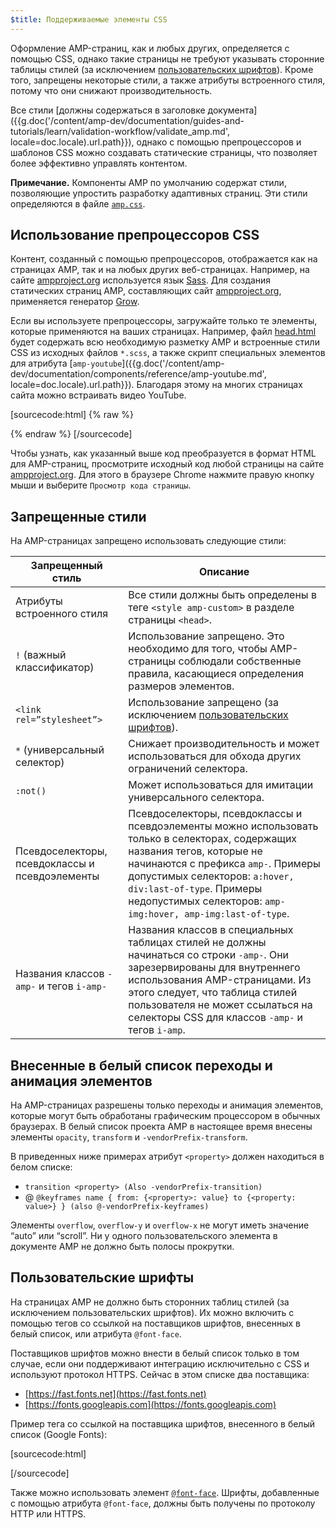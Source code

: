 ```yaml
---
$title: Поддерживаемые элементы CSS
---
```


Оформление AMP-страниц, как и любых других, определяется с помощью CSS, однако такие страницы не требуют указывать сторонние таблицы стилей (за исключением [пользовательских шрифтов](#пользовательские-шрифты)).
Кроме того, запрещены некоторые стили, а также атрибуты встроенного стиля, потому что они снижают производительность.

Все стили [должны содержаться в заголовке документа]({{g.doc('/content/amp-dev/documentation/guides-and-tutorials/learn/validation-workflow/validate_amp.md', locale=doc.locale).url.path}}),
однако с помощью препроцессоров и шаблонов CSS можно создавать статические страницы, что позволяет более эффективно управлять контентом.

**Примечание.** Компоненты AMP по умолчанию содержат стили, позволяющие упростить разработку адаптивных страниц.
Эти стили определяются в файле [`amp.css`](https://github.com/ampproject/amphtml/blob/master/css/amp.css).

## Использование препроцессоров CSS

Контент, созданный с помощью препроцессоров, отображается как на страницах AMP, так и на любых других веб-страницах.
Например, на сайте [ampproject.org](https://www.ampproject.org/) используется язык [Sass](http://sass-lang.com/).
Для создания статических страниц AMP, составляющих сайт [ampproject.org](https://www.ampproject.org/), применяется генератор <a href="http://grow.io/"><span class="notranslate">Grow</span></a>.

Если вы используете препроцессоры, загружайте только те элементы, которые применяются на ваших страницах.
Например, файл [head.html](https://github.com/ampproject/docs/blob/master/views/partials/head.html) будет содержать всю необходимую разметку AMP и встроенные стили CSS из исходных файлов `*.scss`,
а также скрипт специальных элементов для атрибута [`amp-youtube`]({{g.doc('/content/amp-dev/documentation/components/reference/amp-youtube.md', locale=doc.locale).url.path}}). Благодаря этому на многих страницах сайта можно встраивать видео YouTube.

[sourcecode:html] {% raw %}
<head>
  <meta charset="utf-8">
  <meta name="viewport" content="width=device-width,minimum-scale=1,initial-scale=1">
  <meta property="og:description" content="{% if doc.description %}{{doc.description}} – {% endif %}Accelerated Mobile Pages Project">
  <meta name="description" content="{% if doc.description %}{{doc.description}} – {% endif %}Accelerated Mobile Pages Project">

  <title>Accelerated Mobile Pages Project</title>
  <link rel="shortcut icon" href="/static/img/amp_favicon.png">
  <link rel="canonical" href="https://www.ampproject.org{{doc.url.path}}">
  <link href="https://fonts.googleapis.com/css?family=Roboto:200,300,400,500,700" rel="stylesheet" type="text/css">
  <style amp-custom>
  {% include "/assets/css/main.min.css" %}
  </style>

  <style amp-boilerplate>body{-webkit-animation:-amp-start 8s steps(1,end) 0s 1 normal both;-moz-animation:-amp-start 8s steps(1,end) 0s 1 normal both;-ms-animation:-amp-start 8s steps(1,end) 0s 1 normal both;animation:-amp-start 8s steps(1,end) 0s 1 normal both}@-webkit-keyframes -amp-start{from{visibility:hidden}to{visibility:visible}}@-moz-keyframes -amp-start{from{visibility:hidden}to{visibility:visible}}@-ms-keyframes -amp-start{from{visibility:hidden}to{visibility:visible}}@-o-keyframes -amp-start{from{visibility:hidden}to{visibility:visible}}@keyframes -amp-start{from{visibility:hidden}to{visibility:visible}}</style><noscript><style amp-boilerplate>body{-webkit-animation:none;-moz-animation:none;-ms-animation:none;animation:none}</style></noscript>
  <script async src="https://cdn.ampproject.org/v0.js"></script>
  <script async custom-element="amp-carousel" src="https://cdn.ampproject.org/v0/amp-carousel-0.1.js"></script>
  <script async custom-element="amp-analytics" src="https://cdn.ampproject.org/v0/amp-analytics-0.1.js"></script>
  <script async custom-element="amp-lightbox" src="https://cdn.ampproject.org/v0/amp-lightbox-0.1.js"></script>
  <script async custom-element="amp-youtube" src="https://cdn.ampproject.org/v0/amp-youtube-0.1.js"></script>
  <script async custom-element="amp-sidebar" src="https://cdn.ampproject.org/v0/amp-sidebar-0.1.js"></script>
  <script async custom-element="amp-iframe" src="https://cdn.ampproject.org/v0/amp-iframe-0.1.js"></script>
</head>
{% endraw %} [/sourcecode]

Чтобы узнать, как указанный выше код преобразуется в формат HTML для AMP-страниц, просмотрите исходный код любой страницы на сайте [ampproject.org](https://www.ampproject.org/).
Для этого в браузере Chrome нажмите правую кнопку мыши и выберите `Просмотр кода страницы`.

## Запрещенные стили

На AMP-страницах запрещено использовать следующие стили:

<table>
  <thead>
    <tr>
      <th data-th="Banned style">Запрещенный стиль</th>
      <th data-th="Description">Описание</th>
    </tr>
  </thead>
  <tbody>
    <tr>
      <td data-th="Banned style">Атрибуты встроенного стиля</td>
      <td data-th="Description">Все стили должны быть определены в теге <code>&lt;style amp-custom&gt;</code> в разделе страницы <code>&lt;head&gt;</code>.</td>
    </tr>
    <tr>
      <td data-th="Banned style"><code>!</code> (важный классификатор) </td>
      <td data-th="Description">Использование запрещено.
      Это необходимо для того, чтобы AMP-страницы соблюдали собственные правила, касающиеся определения размеров элементов.</td>
    </tr>
    <tr>
      <td data-th="Banned style"><code>&lt;link rel=”stylesheet”&gt;</code></td>
      <td data-th="Description">Использование запрещено (за исключением <a href="#пользовательские-шрифты">пользовательских шрифтов</a>).</td>
    </tr>
    <tr>
      <td data-th="Banned style"><code>*</code> (универсальный селектор)</td>
      <td data-th="Description">Снижает производительность и может использоваться для обхода других ограничений селектора.</td>
    </tr>
    <tr>
      <td data-th="Banned style"><code>:not()</code></td>
      <td data-th="Description">Может использоваться для имитации универсального селектора.</td>
    </tr>
    <tr>
      <td data-th="Banned style">Псевдоселекторы, псевдоклассы и псевдоэлементы</td>
      <td data-th="Description">Псевдоселекторы, псевдоклассы и псевдоэлементы можно использовать только в селекторах, содержащих названия тегов, которые не начинаются с префикса <code>amp-</code>.
      Примеры допустимых селекторов: <code>a:hover, div:last-of-type</code>. Примеры недопустимых селекторов: <code>amp-img:hover, amp-img:last-of-type</code>.</td>
    </tr>
    <tr>
      <td data-th="Banned style">Названия классов <code>-amp-</code> и тегов <code>i-amp-</code></td>
      <td data-th="Description">Названия классов в специальных таблицах стилей не должны начинаться со строки <code>-amp-</code>. Они зарезервированы для внутреннего использования AMP-страницами. Из этого следует, что таблица стилей пользователя не может ссылаться на селекторы CSS для классов <code>-amp-</code> и тегов <code>i-amp</code>.</td>
    </tr>
  </tbody>
</table>

## Внесенные в белый список переходы и анимация элементов

На AMP-страницах разрешены только переходы и анимация элементов, которые могут быть обработаны графическим процессором в обычных браузерах.
В белый список проекта AMP в настоящее время внесены элементы `opacity`, `transform` и `-vendorPrefix-transform`.

В приведенных ниже примерах атрибут `<property>` должен находиться в белом списке:

* `transition <property> (Also -vendorPrefix-transition)`
* @ `@keyframes name { from: {<property>: value} to {<property: value>} } (also @-vendorPrefix-keyframes)`

Элементы `overflow`, `overflow-y` и `overflow-x` не могут иметь значение <span class="notranslate">“auto”</span> или <span class="notranslate">“scroll”</span>.
Ни у одного пользовательского элемента в документе AMP не должно быть полосы прокрутки.

## Пользовательские шрифты

На страницах AMP не должно быть сторонних таблиц стилей (за исключением пользовательских шрифтов).
Их можно включить с помощью тегов со ссылкой на поставщиков шрифтов, внесенных в белый список, или атрибута `@font-face`.

Поставщиков шрифтов можно внести в белый список только в том случае, если они поддерживают интеграцию исключительно с CSS и используют протокол HTTPS. Сейчас в этом списке два поставщика:

* [https://fast.fonts.net](https://fast.fonts.net)
* [https://fonts.googleapis.com](https://fonts.googleapis.com)

Пример тега со ссылкой на поставщика шрифтов, внесенного в белый список (Google Fonts):

[sourcecode:html]
<link rel="stylesheet" href="https://fonts.googleapis.com/css?family=Tangerine">
[/sourcecode]

Также можно использовать элемент [`@font-face`](https://developer.mozilla.org/en-US/docs/Web/CSS/@font-face).
Шрифты, добавленные с помощью атрибута `@font-face`, должны быть получены по протоколу HTTP или HTTPS.
